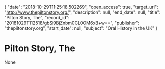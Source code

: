 {
  "date": "2018-10-29T11:25:18.502269", 
  "open_access": true, 
  "target_url": "http://www.thepiltonstory.org/", 
  "description": null, 
  "end_date": null, 
  "title": "Pilton Story, The", 
  "record_id": "20181029T112518/gbSi9BjZnbm0CL0OM6xB+w==", 
  "publisher": "thepiltonstory.org", 
  "start_date": null, 
  "subject": "Oral History in the UK"
}

# Pilton Story, The

None